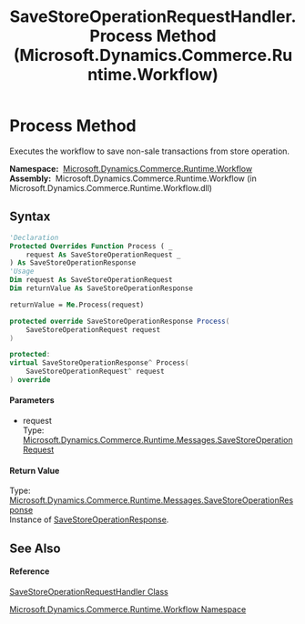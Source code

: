 ﻿---
title: SaveStoreOperationRequestHandler.Process Method  (Microsoft.Dynamics.Commerce.Runtime.Workflow)
TOCTitle: Process Method
ms:assetid: M:Microsoft.Dynamics.Commerce.Runtime.Workflow.SaveStoreOperationRequestHandler.Process(Microsoft.Dynamics.Commerce.Runtime.Messages.SaveStoreOperationRequest)
ms:mtpsurl: https://technet.microsoft.com/en-us/library/microsoft.dynamics.commerce.runtime.workflow.savestoreoperationrequesthandler.process(v=AX.60)
ms:contentKeyID: 62210314
ms.date: 05/18/2015
mtps_version: v=AX.60
f1_keywords:
- Microsoft.Dynamics.Commerce.Runtime.Workflow.SaveStoreOperationRequestHandler.Process
dev_langs:
- CSharp
- C++
- VB
---

# Process Method

Executes the workflow to save non-sale transactions from store operation.

**Namespace:**  [Microsoft.Dynamics.Commerce.Runtime.Workflow](microsoft-dynamics-commerce-runtime-workflow-namespace.md)  
**Assembly:**  Microsoft.Dynamics.Commerce.Runtime.Workflow (in Microsoft.Dynamics.Commerce.Runtime.Workflow.dll)

## Syntax

``` vb
'Declaration
Protected Overrides Function Process ( _
    request As SaveStoreOperationRequest _
) As SaveStoreOperationResponse
'Usage
Dim request As SaveStoreOperationRequest
Dim returnValue As SaveStoreOperationResponse

returnValue = Me.Process(request)
```

``` csharp
protected override SaveStoreOperationResponse Process(
    SaveStoreOperationRequest request
)
```

``` c++
protected:
virtual SaveStoreOperationResponse^ Process(
    SaveStoreOperationRequest^ request
) override
```

#### Parameters

  - request  
    Type: [Microsoft.Dynamics.Commerce.Runtime.Messages.SaveStoreOperationRequest](savestoreoperationrequest-class-microsoft-dynamics-commerce-runtime-messages.md)  

#### Return Value

Type: [Microsoft.Dynamics.Commerce.Runtime.Messages.SaveStoreOperationResponse](savestoreoperationresponse-class-microsoft-dynamics-commerce-runtime-messages.md)  
Instance of [SaveStoreOperationResponse](savestoreoperationresponse-class-microsoft-dynamics-commerce-runtime-messages.md).  

## See Also

#### Reference

[SaveStoreOperationRequestHandler Class](savestoreoperationrequesthandler-class-microsoft-dynamics-commerce-runtime-workflow.md)

[Microsoft.Dynamics.Commerce.Runtime.Workflow Namespace](microsoft-dynamics-commerce-runtime-workflow-namespace.md)

